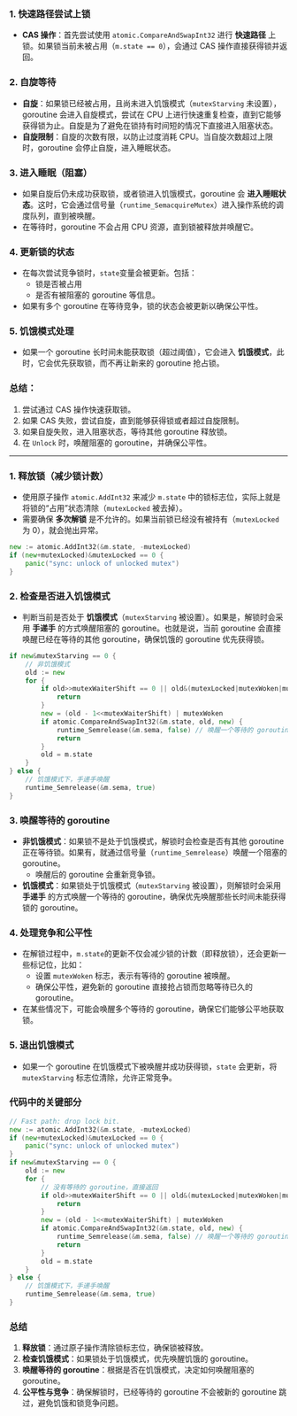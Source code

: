 ### 1. **快速路径尝试上锁**

- **CAS 操作**：首先尝试使用 `atomic.CompareAndSwapInt32` 进行 **快速路径** 上锁。如果锁当前未被占用（`m.state == 0`），会通过 CAS 操作直接获得锁并返回。

### 2. **自旋等待**

- **自旋**：如果锁已经被占用，且尚未进入饥饿模式（`mutexStarving` 未设置），goroutine 会进入自旋模式，尝试在 CPU 上进行快速重复检查，直到它能够获得锁为止。自旋是为了避免在锁持有时间短的情况下直接进入阻塞状态。
- **自旋限制**：自旋的次数有限，以防止过度消耗 CPU。当自旋次数超过上限时，goroutine 会停止自旋，进入睡眠状态。

### 3. **进入睡眠（阻塞）**

- 如果自旋后仍未成功获取锁，或者锁进入饥饿模式，goroutine 会 **进入睡眠状态**。这时，它会通过信号量（`runtime_SemacquireMutex`）进入操作系统的调度队列，直到被唤醒。
- 在等待时，goroutine 不会占用 CPU 资源，直到锁被释放并唤醒它。

### 4. **更新锁的状态**

- 在每次尝试竞争锁时，`state`变量会被更新。包括：
  - 锁是否被占用
  - 是否有被阻塞的 goroutine 等信息。
- 如果有多个 goroutine 在等待竞争，锁的状态会被更新以确保公平性。

### 5. **饥饿模式处理**

- 如果一个 goroutine 长时间未能获取锁（超过阈值），它会进入 **饥饿模式**，此时，它会优先获取锁，而不再让新来的 goroutine 抢占锁。

### 总结：

1. 尝试通过 CAS 操作快速获取锁。
2. 如果 CAS 失败，尝试自旋，直到能够获得锁或者超过自旋限制。
3. 如果自旋失败，进入阻塞状态，等待其他 goroutine 释放锁。
4. 在 `Unlock` 时，唤醒阻塞的 goroutine，并确保公平性。

----

### 1. **释放锁（减少锁计数）**

- 使用原子操作 `atomic.AddInt32` 来减少 `m.state` 中的锁标志位，实际上就是将锁的“占用”状态清除（`mutexLocked` 被去掉）。
- 需要确保 **多次解锁** 是不允许的。如果当前锁已经没有被持有（`mutexLocked` 为 0），就会抛出异常。

```go
new := atomic.AddInt32(&m.state, -mutexLocked)
if (new+mutexLocked)&mutexLocked == 0 {
    panic("sync: unlock of unlocked mutex")
}
```

### 2. **检查是否进入饥饿模式**

- 判断当前是否处于 **饥饿模式**（`mutexStarving` 被设置）。如果是，解锁时会采用 **手递手** 的方式唤醒阻塞的 goroutine。也就是说，当前 goroutine 会直接唤醒已经在等待的其他 goroutine，确保饥饿的 goroutine 优先获得锁。

```go
if new&mutexStarving == 0 {
    // 非饥饿模式
    old := new
    for {
        if old>>mutexWaiterShift == 0 || old&(mutexLocked|mutexWoken|mutexStarving) != 0 {
            return
        }
        new = (old - 1<<mutexWaiterShift) | mutexWoken
        if atomic.CompareAndSwapInt32(&m.state, old, new) {
            runtime_Semrelease(&m.sema, false) // 唤醒一个等待的 goroutine
            return
        }
        old = m.state
    }
} else {
    // 饥饿模式下，手递手唤醒
    runtime_Semrelease(&m.sema, true)
}
```

### 3. **唤醒等待的 goroutine**

- **非饥饿模式**：如果锁不是处于饥饿模式，解锁时会检查是否有其他 goroutine 正在等待锁。如果有，就通过信号量（`runtime_Semrelease`）唤醒一个阻塞的 goroutine。
  - 唤醒后的 goroutine 会重新竞争锁。
- **饥饿模式**：如果锁处于饥饿模式（`mutexStarving` 被设置），则解锁时会采用 **手递手** 的方式唤醒一个等待的 goroutine，确保优先唤醒那些长时间未能获得锁的 goroutine。

### 4. **处理竞争和公平性**

- 在解锁过程中，`m.state`的更新不仅会减少锁的计数（即释放锁），还会更新一些标记位，比如：
  - 设置 `mutexWoken` 标志，表示有等待的 goroutine 被唤醒。
  - 确保公平性，避免新的 goroutine 直接抢占锁而忽略等待已久的 goroutine。
- 在某些情况下，可能会唤醒多个等待的 goroutine，确保它们能够公平地获取锁。

### 5. **退出饥饿模式**

- 如果一个 goroutine 在饥饿模式下被唤醒并成功获得锁，`state` 会更新，将 `mutexStarving` 标志位清除，允许正常竞争。

### 代码中的关键部分

```go
// Fast path: drop lock bit.
new := atomic.AddInt32(&m.state, -mutexLocked)
if (new+mutexLocked)&mutexLocked == 0 {
    panic("sync: unlock of unlocked mutex")
}
if new&mutexStarving == 0 {
    old := new
    for {
        // 没有等待的 goroutine，直接返回
        if old>>mutexWaiterShift == 0 || old&(mutexLocked|mutexWoken|mutexStarving) != 0 {
            return
        }
        new = (old - 1<<mutexWaiterShift) | mutexWoken
        if atomic.CompareAndSwapInt32(&m.state, old, new) {
            runtime_Semrelease(&m.sema, false) // 唤醒一个等待的 goroutine
            return
        }
        old = m.state
    }
} else {
    // 饥饿模式下，手递手唤醒
    runtime_Semrelease(&m.sema, true)
}
```

### 总结

1. **释放锁**：通过原子操作清除锁标志位，确保锁被释放。
2. **检查饥饿模式**：如果锁处于饥饿模式，优先唤醒饥饿的 goroutine。
3. **唤醒等待的 goroutine**：根据是否在饥饿模式，决定如何唤醒阻塞的 goroutine。
4. **公平性与竞争**：确保解锁时，已经等待的 goroutine 不会被新的 goroutine 跳过，避免饥饿和锁竞争问题。
